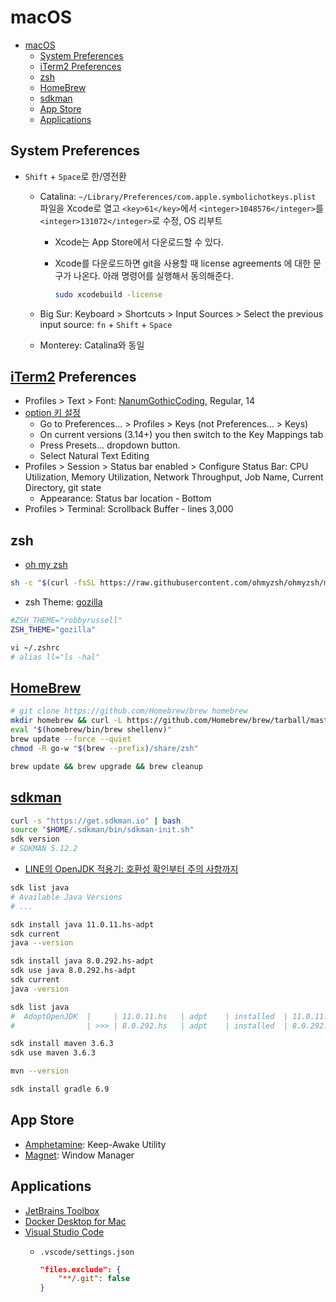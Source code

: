 # macOS

- [macOS](#macos)
  - [System Preferences](#system-preferences)
  - [iTerm2 Preferences](#iterm2-preferences)
  - [zsh](#zsh)
  - [HomeBrew](#homebrew)
  - [sdkman](#sdkman)
  - [App Store](#app-store)
  - [Applications](#applications)

## System Preferences

- `Shift` + `Space`로 한/영전환
  - Catalina: `~/Library/Preferences/com.apple.symbolichotkeys.plist` 파일을 Xcode로 열고 `<key>61</key>`에서 `<integer>1048576</integer>`를 `<integer>131072</integer>`로 수정, OS 리부트
    - Xcode는 App Store에서 다운로드할 수 있다.
    - Xcode를 다운로드하면 git을 사용할 때 license agreements 에 대한 문구가 나온다. 아래 명령어를 실행해서 동의해준다.

      ```zsh
      sudo xcodebuild -license
      ```

  - Big Sur: Keyboard > Shortcuts > Input Sources > Select the previous input source: `fn` + `Shift` + `Space`
  - Monterey: Catalina와 동일

## [iTerm2](https://iterm2.com/) Preferences

- Profiles > Text > Font: [NanumGothicCoding](https://github.com/naver/nanumfont), Regular, 14
- [option 키 설정](https://apple.stackexchange.com/questions/154292/iterm-going-one-word-backwards-and-forwards)
  - Go to Preferences... > Profiles > Keys (not Preferences... > Keys)
  - On current versions (3.14+) you then switch to the Key Mappings tab
  - Press Presets... dropdown button.
  - Select Natural Text Editing
- Profiles > Session > Status bar enabled > Configure Status Bar: CPU Utilization, Memory Utilization, Network Throughput, Job Name, Current Directory, git state
  - Appearance: Status bar location - Bottom
- Profiles > Terminal: Scrollback Buffer - lines 3,000

## zsh

- [oh my zsh](https://github.com/ohmyzsh/ohmyzsh)

```zsh
sh -c "$(curl -fsSL https://raw.githubusercontent.com/ohmyzsh/ohmyzsh/master/tools/install.sh)"
```

- zsh Theme: [gozilla](https://github.com/ohmyzsh/ohmyzsh/wiki/Themes#gozilla)

```zsh
#ZSH_THEME="robbyrussell"
ZSH_THEME="gozilla"
```

```zsh
vi ~/.zshrc
# alias ll="ls -hal"
```

## [HomeBrew](https://brew.sh/index_ko)

```zsh
# git clone https://github.com/Homebrew/brew homebrew
mkdir homebrew && curl -L https://github.com/Homebrew/brew/tarball/master | tar xz --strip 1 -C homebrew
eval "$(homebrew/bin/brew shellenv)"
brew update --force --quiet
chmod -R go-w "$(brew --prefix)/share/zsh"
```

```zsh
brew update && brew upgrade && brew cleanup
```

## [sdkman](https://sdkman.io/)

```zsh
curl -s "https://get.sdkman.io" | bash
source "$HOME/.sdkman/bin/sdkman-init.sh"
sdk version
# SDKMAN 5.12.2
```

- [LINE의 OpenJDK 적용기: 호환성 확인부터 주의 사항까지](https://engineering.linecorp.com/ko/blog/line-open-jdk/)

```zsh
sdk list java
# Available Java Versions
# ...

sdk install java 11.0.11.hs-adpt
sdk current
java --version

sdk install java 8.0.292.hs-adpt
sdk use java 8.0.292.hs-adpt
sdk current
java -version

sdk list java
#  AdoptOpenJDK  |     | 11.0.11.hs   | adpt    | installed  | 11.0.11.hs-adpt
#                | >>> | 8.0.292.hs   | adpt    | installed  | 8.0.292.hs-adpt
```

```zsh
sdk install maven 3.6.3
sdk use maven 3.6.3

mvn --version
```

```zsh
sdk install gradle 6.9
```

## App Store

- [Amphetamine](https://apps.apple.com/app/amphetamine/id937984704): Keep-Awake Utility
- [Magnet](https://apps.apple.com/app/magnet/id441258766): Window Manager

## Applications

- [JetBrains Toolbox](https://www.jetbrains.com/toolbox-app/)
- [Docker Desktop for Mac](https://docs.docker.com/docker-for-mac/install/)
- [Visual Studio Code](https://code.visualstudio.com/)
  - `.vscode/settings.json`

    ```json
    "files.exclude": {
        "**/.git": false
    }
    ```
